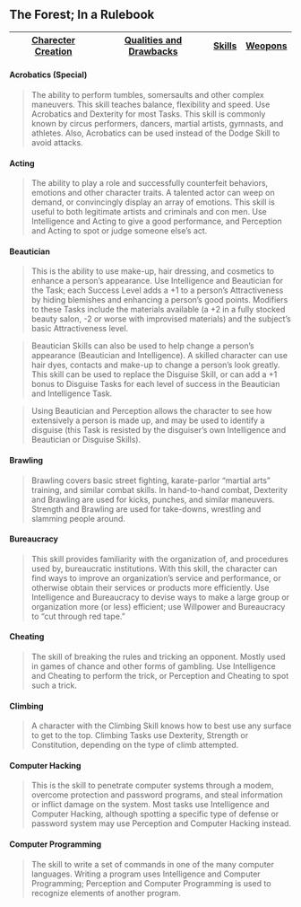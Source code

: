 ## The Forest; In a Rulebook

 [Charecter Creation]() | [Qualities and Drawbacks]() | [Skills]() | [Weopons]() |
------------ |  ------------ | ------------ | ------------ |

#### Acrobatics (Special)
> The ability to perform tumbles, somersaults and other complex maneuvers. This skill teaches balance, flexibility and speed. Use Acrobatics and Dexterity for most Tasks. This skill is commonly known by circus performers, dancers, martial artists, gymnasts, and athletes. Also, Acrobatics can be used instead of the Dodge Skill to avoid attacks.

#### Acting
>The ability to play a role and successfully counterfeit behaviors, emotions and other character traits. A talented actor can weep on demand, or convincingly display an array of emotions. This skill is useful to both legitimate artists and criminals and con men. Use Intelligence and Acting to give a good performance, and Perception and Acting to spot or judge someone else’s act.

#### Beautician
>This is the ability to use make-up, hair dressing, and cosmetics to enhance a person’s appearance. Use Intelligence and Beautician for the Task; each Success Level adds a +1 to a person’s Attractiveness by hiding blemishes and enhancing a person’s good points. Modifiers to these Tasks include the materials available (a +2 in a fully stocked beauty salon, -2 or worse with improvised materials) and the subject’s basic Attractiveness level.

>Beautician Skills can also be used to help change a person’s appearance (Beautician and Intelligence). A skilled character can use hair dyes, contacts and make-up to change a person’s look greatly. This skill can be used to replace the Disguise Skill, or can add a +1 bonus to Disguise Tasks for each level of success in the Beautician and Intelligence Task.

>Using Beautician and Perception allows the character to see how extensively a person is made up, and may be used to identify a disguise (this Task is resisted by the disguiser’s own Intelligence and Beautician or Disguise Skills).

#### Brawling
>Brawling covers basic street fighting, karate-parlor “martial arts” training, and similar combat skills. In hand-to-hand combat, Dexterity and Brawling are used for kicks, punches, and similar maneuvers. Strength and Brawling are used for take-downs, wrestling and slamming people around.

#### Bureaucracy
>This skill provides familiarity with the organization of, and procedures used by, bureaucratic institutions. With this skill, the character can find ways to improve an organization’s service and performance, or otherwise obtain their services or products more efficiently. Use Intelligence and Bureaucracy to devise ways to make a large group or organization more (or less) efficient; use Willpower and Bureaucracy to “cut through red tape.”

#### Cheating
>The skill of breaking the rules and tricking an opponent. Mostly used in games of chance and other forms of gambling. Use Intelligence and Cheating to perform the trick, or Perception and Cheating to spot such a trick.

#### Climbing
>A character with the Climbing Skill knows how to best use any surface to get to the top. Climbing Tasks use Dexterity, Strength or Constitution, depending on the type of climb attempted.

#### Computer Hacking
>This is the skill to penetrate computer systems through a modem, overcome protection and password programs, and steal information or inflict damage on the system. Most tasks use Intelligence and Computer Hacking, although spotting a specific type of defense or password system may use Perception and Computer Hacking instead.

#### Computer Programming
>The skill to write a set of commands in one of the many computer languages. Writing a program uses Intelligence and Computer Programming; Perception and Computer Programming is used to recognize elements of another program.

####
>
